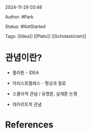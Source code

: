 2024-11-29 03:48

Author: #Park 

Status: #NotStarted 

Tags: [[Idea]] [[Plato]] [[Scholasticism]]



# 관념이란?

- 플라톤 - IDEA 

- 아리스토텔레스 - 형상과 질료

- 스콜라적 관념 / 유명론, 실재론 논쟁 

- 데카르트적 관념 

# References